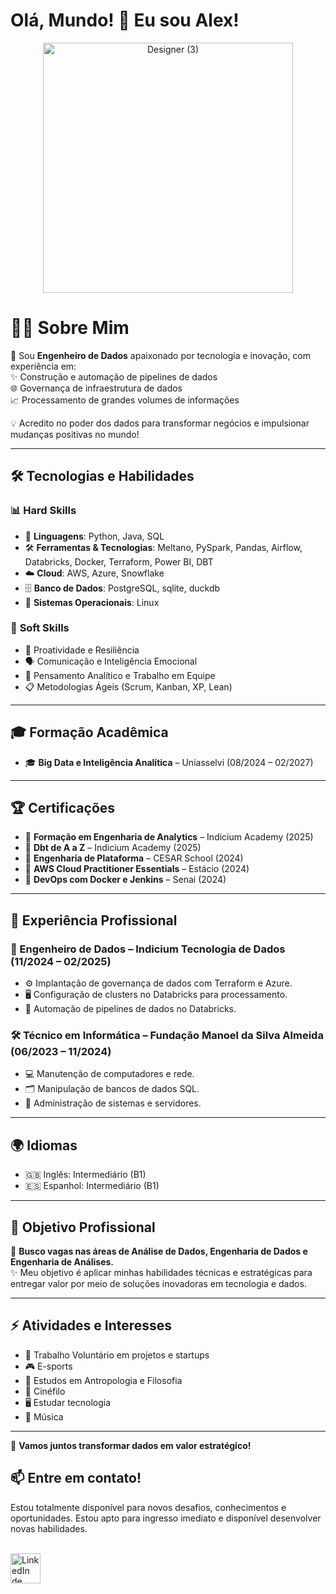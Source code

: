 # Olá, Mundo! 👋 Eu sou Alex!

<div align="center">
  <img src="https://github.com/user-attachments/assets/d2e47760-db1d-4c01-a4d5-19455d818136" alt="Designer (3)" width="400"/>
</div>

# 👨‍💻 Sobre Mim  
🚀 Sou **Engenheiro de Dados** apaixonado por tecnologia e inovação, com experiência em:  
✨ Construção e automação de pipelines de dados  
🌐 Governança de infraestrutura de dados  
📈 Processamento de grandes volumes de informações  

💡 Acredito no poder dos dados para transformar negócios e impulsionar mudanças positivas no mundo!

---

## 🛠️ Tecnologias e Habilidades  
### 📊 **Hard Skills**  
- 🐍 **Linguagens**: Python, Java, SQL
- 🛠️ **Ferramentas & Tecnologias**: Meltano, PySpark, Pandas, Airflow, Databricks, Docker, Terraform, Power BI, DBT  
- ☁️ **Cloud**: AWS, Azure, Snowflake  
- 🗄️ **Banco de Dados**: PostgreSQL, sqlite, duckdb
- 🐧 **Sistemas Operacionais**: Linux  

### 🌟 **Soft Skills**  
- 🤝 Proatividade e Resiliência  
- 🗣️ Comunicação e Inteligência Emocional  
- 🧠 Pensamento Analítico e Trabalho em Equipe  
- 📋 Metodologias Ágeis (Scrum, Kanban, XP, Lean)  

---

## 🎓 Formação Acadêmica  
- 🎓 **Big Data e Inteligência Analítica** – Uniasselvi (08/2024 – 02/2027)

---

## 🏆 Certificações  
- 📜 **Formação em Engenharia de Analytics** – Indicium Academy (2025)  
- 📜 **Dbt de A a Z** – Indicium Academy (2025)  
- 📜 **Engenharia de Plataforma** – CESAR School (2024)  
- 📜 **AWS Cloud Practitioner Essentials** – Estácio (2024)  
- 📜 **DevOps com Docker e Jenkins** – Senai (2024)  

---

## 💼 Experiência Profissional  
### **🚀 Engenheiro de Dados** – Indicium Tecnologia de Dados (11/2024 – 02/2025)  
- ⚙️ Implantação de governança de dados com Terraform e Azure.  
- 🖥️ Configuração de clusters no Databricks para processamento.  
- 🤖 Automação de pipelines de dados no Databricks.  

### **🛠️ Técnico em Informática** – Fundação Manoel da Silva Almeida (06/2023 – 11/2024)  
- 💻 Manutenção de computadores e rede.  
- 🗂️ Manipulação de bancos de dados SQL.  
- 🔧 Administração de sistemas e servidores.  

---

## 🌍 Idiomas  
- 🇬🇧 Inglês: Intermediário (B1)  
- 🇪🇸 Espanhol: Intermediário (B1)  

---

## 🎯 Objetivo Profissional  
📌 **Busco vagas nas áreas de Análise de Dados, Engenharia de Dados e Engenharia de Análises.**  
✨ Meu objetivo é aplicar minhas habilidades técnicas e estratégicas para entregar valor por meio de soluções inovadoras em tecnologia e dados.

---

## ⚡ Atividades e Interesses  
- 🤝 Trabalho Voluntário em projetos e startups  
- 🎮 E-sports  
- 📖 Estudos em Antropologia e Filosofia  
- 🎥 Cinéfilo  
- 🖥️ Estudar tecnologia  
- 🎵 Música  

---

🌟 **Vamos juntos transformar dados em valor estratégico!**

## 📫 Entre em contato!
Estou totalmente disponível para novos desafios, conhecimentos e oportunidades. Estou apto para ingresso imediato e disponível desenvolver novas habilidades.

<br>
<a href="https://www.linkedin.com/in/alexmiqueias/" target="_blank">
    <img src="https://img.icons8.com/color/48/000000/linkedin.png" alt="LinkedIn de Alex Miqueias" style="width:48px;height:48px;">
</a>


